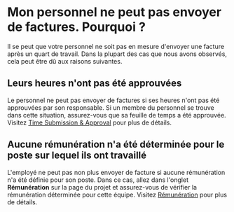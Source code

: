 # Mon personnel ne peut pas envoyer de factures. Pourquoi ?

Il se peut que votre personnel ne soit pas en mesure d'envoyer une facture après un quart de travail. Dans la plupart des cas que nous avons observés, cela peut être dû aux raisons suivantes.

## Leurs heures n'ont pas été approuvées
Le personnel ne peut pas envoyer de factures si ses heures n'ont pas été approuvées par son responsable. Si un membre du personnel se trouve dans cette situation, assurez-vous que sa feuille de temps a été approuvée. Visitez [Time Submission & Approval](../timetracking/submissions.md) pour plus de détails.

## Aucune rémunération n'a été déterminée pour le poste sur lequel ils ont travaillé
L'employé ne peut pas non plus envoyer de facture si aucune rémunération n'a été définie pour son poste. Dans ce cas, allez dans l'onglet **Rémunération** sur la page du projet et assurez-vous de vérifier la rémunération déterminée pour cette équipe. Visitez [Rémunération](../scheduling/remuneration.md) pour plus de détails.